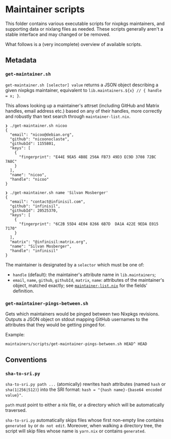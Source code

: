 # Maintainer scripts

This folder contains various executable scripts for nixpkgs maintainers, and supporting data or nixlang files as needed.
These scripts generally aren't a stable interface and may changed or be removed.

What follows is a (very incomplete) overview of available scripts.

## Metadata

### `get-maintainer.sh`

`get-maintainer.sh [selector] value` returns a JSON object describing a given nixpkgs maintainer, equivalent to `lib.maintainers.${x} // { handle = x; }`.

This allows looking up a maintainer's attrset (including GitHub and Matrix handles, email address etc.) based on any of their handles, more correctly and
robustly than text search through `maintainer-list.nix`.

```
❯ ./get-maintainer.sh nicoo
{
  "email": "nicoo@debian.org",
  "github": "nicoonoclaste",
  "githubId": 1155801,
  "keys": [
    {
      "fingerprint": "E44E 9EA5 4B8E 256A FB73 49D3 EC9D 3708 72BC 7A8C"
    }
  ],
  "name": "nicoo",
  "handle": "nicoo"
}

❯ ./get-maintainer.sh name 'Silvan Mosberger'
{
  "email": "contact@infinisil.com",
  "github": "infinisil",
  "githubId": 20525370,
  "keys": [
    {
      "fingerprint": "6C2B 55D4 4E04 8266 6B7D  DA1A 422E 9EDA E015 7170"
    }
  ],
  "matrix": "@infinisil:matrix.org",
  "name": "Silvan Mosberger",
  "handle": "infinisil"
}
```

The maintainer is designated by a `selector` which must be one of:
- `handle` (default): the maintainer's attribute name in `lib.maintainers`;
- `email`, `name`, `github`, `githubId`, `matrix`, `name`:
  attributes of the maintainer's object, matched exactly; see [`maintainer-list.nix`] for the fields' definition.

[`maintainer-list.nix`]: ../maintainer-list.nix

### `get-maintainer-pings-between.sh`

Gets which maintainers would be pinged between two Nixpkgs revisions.
Outputs a JSON object on stdout mapping GitHub usernames to the attributes that they would be getting pinged for.

Example:

```sh
maintainers/scripts/get-maintainer-pings-between.sh HEAD^ HEAD
```

## Conventions

### `sha-to-sri.py`

`sha-to-sri.py path ...` (atomically) rewrites hash attributes (named `hash` or `sha(1|256|512)`) into the SRI format: `hash = "{hash name}-{base64 encoded value}"`.

`path` must point to either a nix file, or a directory which will be automatically traversed.

`sha-to-sri.py` automatically skips files whose first non-empty line contains `generated by` or `do not edit`.
Moreover, when walking a directory tree, the script will skip files whose name is `yarn.nix` or contains `generated`.
